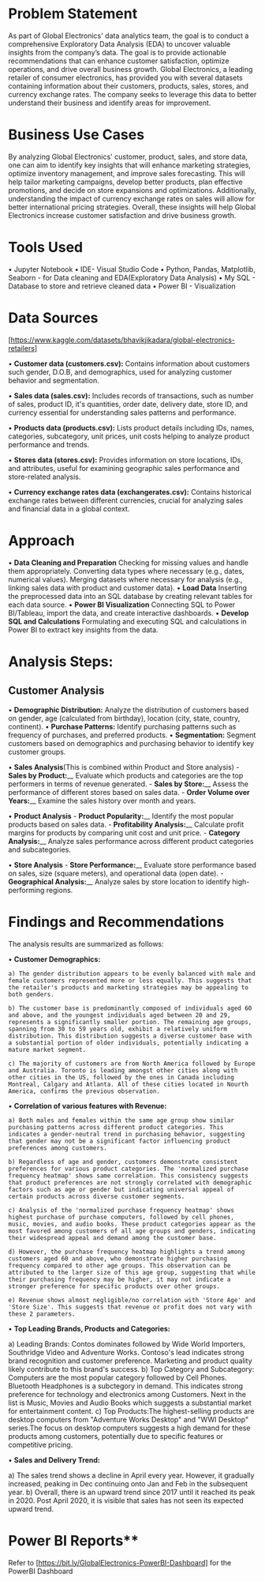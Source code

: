 # Problem Statement
As part of Global Electronics' data analytics team, the goal is to conduct a comprehensive Exploratory Data Analysis (EDA) to uncover valuable insights from the company’s data. The goal is to provide actionable recommendations that can enhance customer satisfaction, optimize operations, and drive overall business growth. Global Electronics, a leading retailer of consumer electronics, has provided you with several datasets containing information about their customers, products, sales, stores, and currency exchange rates. The company seeks to leverage this data to better understand their business and identify areas for improvement.

# Business Use Cases
By analyzing Global Electronics' customer, product, sales, and store data, one can aim to identify key insights that will enhance marketing strategies, optimize inventory management, and improve sales forecasting. This will help tailor marketing campaigns, develop better products, plan effective promotions, and decide on store expansions and optimizations. Additionally, understanding the impact of currency exchange rates on sales will allow for better international pricing strategies. Overall, these insights will help Global Electronics increase customer satisfaction and drive business growth.

# Tools Used
  • Jupyter Notebook
  • IDE- Visual Studio Code
  • Python, Pandas, Matplotlib, Seaborn - for Data cleaning and EDA(Exploratory Data Analysis)
  • My SQL - Database to store and retrieve cleaned data
  • Power BI - Visualization

# Data Sources
  [https://www.kaggle.com/datasets/bhavikjikadara/global-electronics-retailers]

  • **Customer data (customers.csv):** Contains information about customers such gender, D.O.B, and demographics, used for analyzing customer behavior and segmentation.
  
  • **Sales data (sales.csv):** Includes records of transactions, such as number of sales, product ID, it's quantities, order date, delivery date, store ID, and currency essential for understanding sales patterns and performance.
  
  • **Products data (products.csv):** Lists product details including IDs, names, categories, subcategory, unit prices, unit costs helping to analyze product performance and trends.
  
  • **Stores data (stores.csv):** Provides information on store locations, IDs, and attributes, useful for examining geographic sales performance and store-related analysis.
  
  • **Currency exchange rates data (exchangerates.csv):** Contains historical exchange rates between different currencies, crucial for analyzing sales and financial data in a global context.

# Approach
  • **Data Cleaning and Preparation**
    Checking for missing values and handle them appropriately. Converting data types where necessary (e.g., dates, numerical values). Merging datasets where necessary for analysis (e.g., linking sales data with 
    product and customer data).
 • **Load Data**
   Inserting the preprocessed data into an SQL database by creating relevant tables for each data source.
 • **Power BI Visualization**
   Connecting SQL to Power BI/Tableau, import the data, and create interactive dashboards.
 • **Develop SQL and Calculations**
   Formulating and executing SQL and calculations in Power BI to extract key insights from the data.

# Analysis Steps:
  ## **Customer Analysis**
  • **Demographic Distribution:** Analyze the distribution of customers based on gender, age (calculated from birthday), location (city, state, country, continent).
  • **Purchase Patterns:** Identify purchasing patterns such as frequency of purchases, and preferred products.
  • **Segmentation:** Segment customers based on demographics and purchasing behavior to identify key customer groups.

  • **Sales Analysis**(This is combined within Product and Store analysis)
    - **Sales by Product:**__ Evaluate which products and categories are the top performers in terms of revenue generated.
    - **Sales by Store:**__ Assess the performance of different stores based on sales data. 
    - **Order Volume over Years:**__ Examine the sales history over month and years.

  • **Product Analysis**
    - **Product Popularity:**__ Identify the most popular products based on sales data.
    - **Profitability Analysis:**__ Calculate profit margins for products by comparing unit cost and unit price.
    - **Category Analysis:**__ Analyze sales performance across different product categories and subcategories.

  • **Store Analysis**
    - **Store Performance:**__ Evaluate store performance based on sales, size (square meters), and operational data (open date).
    - **Geographical Analysis:**__ Analyze sales by store location to identify high-performing regions.
    
# Findings and Recommendations
  The analysis results are summarized as follows:
  
  • **Customer Demographics:**
  
    a) The gender distribution appears to be evenly balanced with male and female customers represented more or less equally. This suggests that the retailer's products and marketing strategies may be appealing to both genders.
    
    b) The customer base is predominantly composed of individuals aged 60 and above, and the youngest individuals aged between 20 and 29, represents a significantly smaller portion. The remaining age groups, spanning from 30 to 59 years old, exhibit a relatively uniform distribution. This distribution suggests a diverse customer base with a substantial portion of older individuals, potentially indicating a mature market segment.
    
    c) The majority of customers are from North America followed by Europe and Australia. Toronto is leading amongst other cities along with other cities in the US, followed by the ones in Canada including Montreal, Calgary and Atlanta. All of these cities located in Nourth America, confirms the previous observation.

  • **Correlation of various features with Revenue:**
  
    a) Both males and females within the same age group show similar purchasing patterns across different product categories. This indicates a gender-neutral trend in purchasing behavior, suggesting that gender may not be a significant factor influencing product preferences among customers.
    
    b) Regardless of age and gender, customers demonstrate consistent preferences for various product categories. The 'normalized purchase frequency heatmap' shows same correlation. This consistency suggests that product preferences are not strongly correlated with demographic factors such as age or gender but indicating universal appeal of certain products across diverse customer segments.
    
    c) Analysis of the 'normalized purchase frequency heatmap' shows highest purchase of purchase computers, followed by cell phones, music, movies, and audio books. These product categories appear as the most favored among customers of all age groups and genders, indicating their widespread appeal and demand among the customer base.
    
    d) However, the purchase frequency heatmap highlights a trend among customers aged 60 and above, who demonstrate higher purchasing frequency compared to other age groups. This observation can be attributed to the larger size of this age group, suggesting that while their purchasing frequency may be higher, it may not indicate a stronger preference for specific products over other groups.
    
    e) Revenue shows almost negligible/no correlation with 'Store Age' and 'Store Size'. This suggests that revenue or profit does not vary with these 2 parameters.
    
• **Top Leading Brands, Products and Categories:**

  a) Leading Brands: Contos dominates followed by Wide World Importers, Southridge Video and Adventure Works. Contoso's lead indicates strong brand recognition and customer preference. Marketing and product quality likely contribute to this brand's success.
  b) Top Category and Subcategory: Computers are the most popular category followed by Cell Phones. Bluetooth Headphones is a subctegory in demand. This indicates strong preference for technology and electronics among Customers. Next in the list is Music, Movies and Audio Books which suggests a substantial market for entertainment content.
  c) Top Products:The highest-selling products are desktop computers from "Adventure Works Desktop" and "WWI Desktop" series.The focus on desktop computers suggests a high demand for these products among customers, potentially due to specific features or competitive pricing.
  
• **Sales and Delivery Trend:**

  a) The sales trend shows a decline in April every year. However, it gradually increased, peaking in Dec continuing onto Jan and Feb in the subsequent year.
  b) Overall, there is an upward trend since 2017 until it reached its peak in 2020. Post April 2020, it is visible that sales has not seen its expected upward trend.
  
# Power BI Reports**
  Refer to [https://bit.ly/GlobalElectronics-PowerBI-Dashboard] for the PowerBI Dashboard
